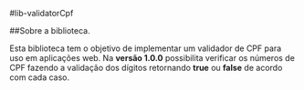 #lib-validatorCpf

##Sobre a biblioteca.

Esta biblioteca tem o objetivo de implementar um validador de CPF para uso em aplicações web. Na **versão 1.0.0** possibilita verificar os números de CPF fazendo a validação dos dígitos retornando **true** ou **false** de acordo com cada caso.